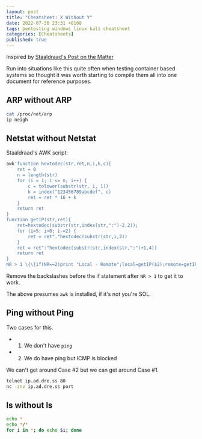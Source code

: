 ```yaml
---
layout: post
title: "Cheatsheet: X Without Y"
date: 2022-07-30 23:31 +0100
tags: pentesting windows linux kali cheatsheet
categories: [Cheatsheets]
published: true
---
```


Inspired by [Staaldraad's Post on the Matter](https://staaldraad.github.io/2017/12/20/netstat-without-netstat/)

Run into situations like this quite often when testing container based systems so thought it was worth starting to compile them all into one document for reference purposes.

## ARP without ARP

```bash
cat /proc/net/arp
ip neigh
```

## Netstat without Netstat

Staaldraad's AWK script:

```bash
awk'function hextodec(str,ret,n,i,k,c){
    ret = 0
    n = length(str)
    for (i = 1; i <= n; i++) {
        c = tolower(substr(str, i, 1))
        k = index("123456789abcdef", c)
        ret = ret * 16 + k
    }
    return ret
}
function getIP(str,ret){
    ret=hextodec(substr(str,index(str,":")-2,2)); 
    for (i=5; i>0; i-=2) {
        ret = ret"."hextodec(substr(str,i,2))
    }
    ret = ret":"hextodec(substr(str,index(str,":")+1,4))
    return ret
}
NR > 1 \{\{if(NR==2)print "Local - Remote";local=getIP($2);remote=getIP($3)}{print local" - "remote}}' /proc/net/tcp
```

Remove the backslashes before the if statement after `NR > 1` to get it to work.

The above presumes `awk` is installed, if it's not you're SOL.

## Ping without Ping

Two cases for this.

- 1) We don't have `ping`
- 2) We do have ping but ICMP is blocked

We can't get around Case #2 but we can get around Case #1.

```bash
telnet ip.ad.dre.ss 80
nc -znv ip.ad.dre.ss port
```

## ls without ls

```bash
echo *
echo */*
for i in *; do echo $i; done
```
